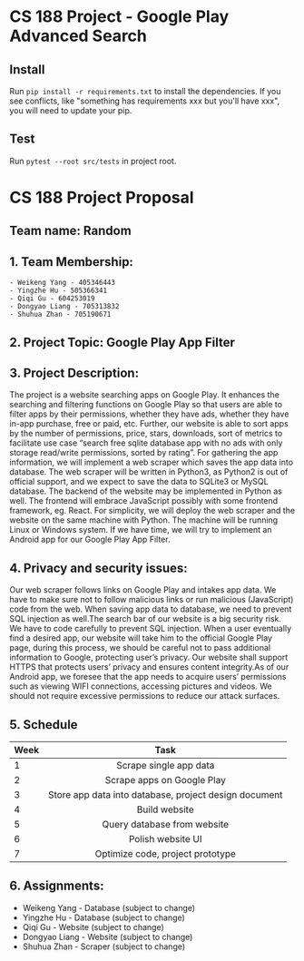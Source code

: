 # CS 188 Project - Google Play Advanced Search
## Install
Run `pip install -r requirements.txt` to install the dependencies. If you see conflicts, like "something has requirements xxx but you'll have xxx", you will need to update your pip.

## Test
Run `pytest --root src/tests` in project root.


# CS 188 Project Proposal

## Team name: Random

## 1. Team Membership:
    - Weikeng Yang - 405346443
    - Yingzhe Hu - 505366341
    - Qiqi Gu - 604253019
    - Dongyao Liang - 705313832
    - Shuhua Zhan - 705190671

## 2. Project Topic: Google Play App Filter

## 3. Project Description:
The project is a website searching apps on Google Play. It enhances the searching and filtering functions on Google Play so that users are able to filter apps by their permissions, whether they have ads, whether they have in-app purchase, free or paid, etc. Further, our website is able to sort apps by the number of permissions, price, stars, downloads, sort of metrics to facilitate use case “search free sqlite database app with no ads with only storage read/write permissions, sorted by rating”.
For gathering the app information, we will implement a web scraper which saves the app data into database. The web scraper will be written in Python3, as Python2 is out of official support, and we expect to save the data to SQLite3 or MySQL database. The backend of the website may be implemented in Python as well. The frontend will embrace JavaScript possibly with some frontend framework, eg. React. For simplicity, we will deploy the web scraper and the website on the same machine with Python. The machine will be running Linux or Windows system.
If we have time, we will try to implement an Android app for our Google Play App Filter. 

## 4. Privacy and security issues:

Our web scraper follows links on Google Play and intakes app data. We have to make sure not to follow malicious links or run malicious (JavaScript) code from the web. When saving app data to database, we need to prevent SQL injection as well.The search bar of our website is a big security risk. We have to code carefully to prevent SQL injection. When a user eventually find a desired app, our website will take him to the official Google Play page, during this process, we should be careful not to pass additional information to Google, protecting user’s privacy. Our website shall support HTTPS that protects users’ privacy and ensures content integrity.As of our Android app, we foresee that the app needs to acquire users’ permissions such as viewing WIFI connections, accessing pictures and videos. We should not require excessive permissions to reduce our attack surfaces. 
    
## 5. Schedule 

| Week     | Task           | 
| -------|:----------------------------:| 
| 1     | Scrape single app data | 
| 2     |Scrape apps on Google Play  |  
| 3     | Store app data into database, project design document  |    
|4      |Build website                            |
|5      |Query database from website|
|6      |Polish website UI          |
|7      |Optimize code, project prototype|

## 6. Assignments:
 - Weikeng Yang -
Database (subject to change)
 - Yingzhe Hu - 
Database (subject to change)
 - Qiqi Gu - 
Website (subject to change)
 - Dongyao Liang - 
Website (subject to change)
 - Shuhua Zhan -
Scraper (subject to change)

